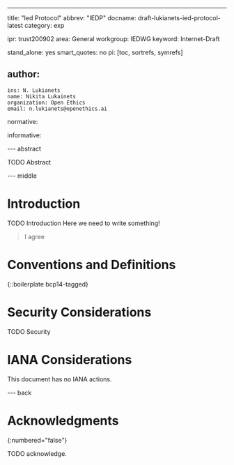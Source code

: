 ---
title: "Ied Protocol"
abbrev: "IEDP"
docname: draft-lukianets-ied-protocol-latest
category: exp

ipr: trust200902
area: General
workgroup: IEDWG
keyword: Internet-Draft

stand_alone: yes
smart_quotes: no
pi: [toc, sortrefs, symrefs]

author:
 -
    ins: N. Lukianets
    name: Nikita Lukainets
    organization: Open Ethics
    email: n.lukianets@openethics.ai

normative:

informative:


--- abstract

TODO Abstract


--- middle

# Introduction

TODO Introduction
Here we need to write something!

> I agree

# Conventions and Definitions

{::boilerplate bcp14-tagged}


# Security Considerations

TODO Security


# IANA Considerations

This document has no IANA actions.



--- back

# Acknowledgments
{:numbered="false"}

TODO acknowledge.
